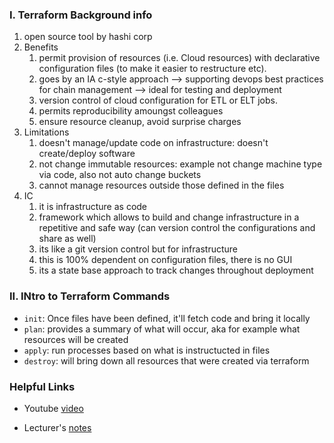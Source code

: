 ### I. Terraform Background info

1. open source tool by hashi corp 
2. Benefits 
    1. permit provision of resources (i.e. Cloud resources) with declarative configuration files (to make it easier to restructure etc). 
    2. goes by an IA c-style approach —> supporting devops best practices for chain management —> ideal for testing and deployment 
    3. version control of cloud configuration for ETL or ELT jobs.
    4. permits reproducibility amoungst colleagues 
    5. ensure resource cleanup, avoid surprise charges
3. Limitations 
    1. doesn't manage/update code on infrastructure: doesn't create/deploy software
    2. not change immutable resources: example not change machine type via code, also not auto change buckets 
    3. cannot manage resources outside those defined in the files 
4. IC
    1. it is infrastructure as code 
    2. framework which allows to build and change infrastructure in a repetitive and safe way (can version control the configurations and share as well) 
    3. its like a git version control but for infrastructure 
    4. this is 100% dependent on configuration files, there is no GUI
    5. its a state base approach to track changes throughout deployment

### II. INtro to Terraform Commands

- `init`: Once files have been defined, it'll fetch code and bring it locally
- `plan`: provides a summary of what will occur, aka for example what resources will be created 
- `apply`: run processes based on what is instructucted in files 
- `destroy`: will bring down all resources that were created via terraform 

### Helpful Links 

* Youtube [video](https://www.youtube.com/watch?v=s2bOYDCKl_M&t=1s)

* Lecturer's [notes](https://github.com/DataTalksClub/data-engineering-zoomcamp/tree/main/01-docker-terraform/1_terraform_gcp)